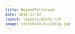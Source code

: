 ```yaml
---
title: BeyondTellerand
date: 2019-11-07
layout: layouts/photo.njk
image: stockholm-building.jpg
---
```

